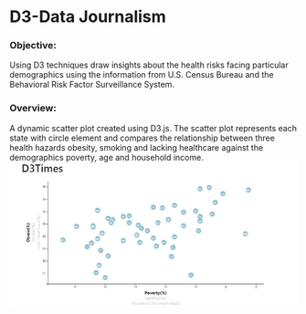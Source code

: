 # D3-Data Journalism

<h3>Objective:</h3>
Using D3 techniques draw insights about the health risks facing particular demographics using the information from U.S. Census Bureau and the Behavioral Risk Factor Surveillance System. 
<h3>Overview:</h3>
A dynamic scatter plot created using D3.js. The scatter plot represents each state with circle element and compares the relationship between three health hazards obesity, smoking and lacking healthcare against the demographics poverty, age and household income. <br>
<img src="D3_times.JPG">
